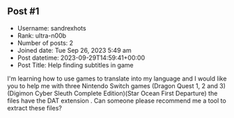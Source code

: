 ## Post #1
- Username: sandrexhots
- Rank: ultra-n00b
- Number of posts: 2
- Joined date: Tue Sep 26, 2023 5:49 am
- Post datetime: 2023-09-29T14:59:41+00:00
- Post Title: Help finding subtitles in game

I'm learning how to use games to translate into my language and I would like you to help me with three Nintendo Switch games (Dragon Quest 1, 2 and 3) (Digimon Cyber ​​Sleuth Complete Edition)(Star Ocean First Departure) the files have the DAT extension . Can someone please recommend me a tool to extract these files?

